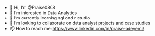 - 👋 Hi, I’m @Praise0808
- 👀 I’m interested in Data Analytics
- 🌱 I’m currently learning sql and r-studio
- 💞️ I’m looking to collaborate on data analyst projects and case studies
- 📫 How to reach me: https://www.linkedin.com/in/praise-adeyemi/

<!---
Praise0808/Praise0808 is a ✨ special ✨ repository because its `README.md` (this file) appears on your GitHub profile.
You can click the Preview link to take a look at your changes.
--->
